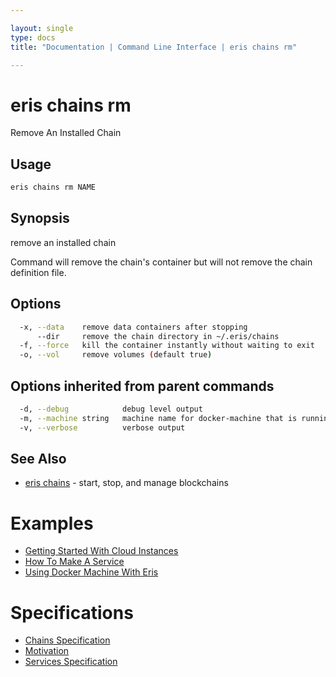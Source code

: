 ```yaml
---

layout: single
type: docs
title: "Documentation | Command Line Interface | eris chains rm"

---
```


# eris chains rm

Remove An Installed Chain

## Usage

```bash
eris chains rm NAME
```

## Synopsis

remove an installed chain

Command will remove the chain's container but will not
remove the chain definition file.


## Options

```bash
  -x, --data    remove data containers after stopping
      --dir     remove the chain directory in ~/.eris/chains
  -f, --force   kill the container instantly without waiting to exit
  -o, --vol     remove volumes (default true)
```

## Options inherited from parent commands

```bash
  -d, --debug            debug level output
  -m, --machine string   machine name for docker-machine that is running VM (default "eris")
  -v, --verbose          verbose output
```



## See Also

* [eris chains](/docs/documentation/cli/0.12.0-rc3/eris_chains/) - start, stop, and manage blockchains




# Examples

* [Getting Started With Cloud Instances](/docs/documentation/cli/0.12.0-rc3/examples/getting_started_with_cloud_instances/)
* [How To Make A Service](/docs/documentation/cli/0.12.0-rc3/examples/how_to_make_a_service/)
* [Using Docker Machine With Eris](/docs/documentation/cli/0.12.0-rc3/examples/using_docker_machine_with_eris/)


# Specifications

* [Chains Specification](/docs/documentation/cli/0.12.0-rc3/specifications/chains_specification/)
* [Motivation](/docs/documentation/cli/0.12.0-rc3/specifications/motivation/)
* [Services Specification](/docs/documentation/cli/0.12.0-rc3/specifications/services_specification/)

